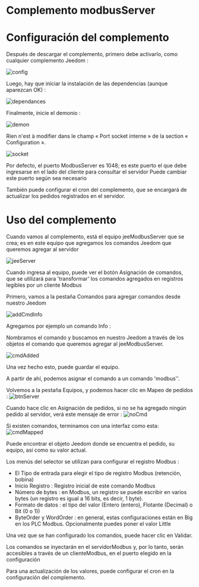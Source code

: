 # Complemento modbusServer


# Configuración del complemento

Después de descargar el complemento, primero debe activarlo, como cualquier complemento Jeedom :

![config](../images/ModbusServerActiv.png)

Luego, hay que iniciar la instalación de las dependencias (aunque aparezcan OK) :

![dependances](../images/ModbusServerDep.png)

Finalmente, inicie el demonio :

![demon](../images/ModbusServerDemon.png)

Rien n'est à modifier dans le champ « Port socket interne » de la section « Configuration ».

![socket](../images/ModbusServerConfig.png)

Por defecto, el puerto ModbusServer es 1048; es este puerto el que debe ingresarse en el lado del cliente para consultar el servidor
Puede cambiar este puerto según sea necesario

También puede configurar el cron del complemento, que se encargará de actualizar los pedidos registrados en el servidor. 



# Uso del complemento

Cuando vamos al complemento, está el equipo jeeModbusServer que se crea; es en este equipo que agregamos los comandos Jeedom que queremos agregar al servidor

![jeeServer](../images/ModbusServerEqLogicServer.png)


Cuando ingresa al equipo, puede ver el botón Asignación de comandos, que se utilizará para 'transformar' los comandos agregados en registros legibles por un cliente Modbus


Primero, vamos a la pestaña Comandos para agregar comandos desde nuestro Jeedom

![addCmdInfo](../images/ModbusServerAddCmdInfo.png)


Agregamos por ejemplo un comando Info :

Nombramos el comando y buscamos en nuestro Jeedom a través de los objetos el comando que queremos agregar al jeeModbusServer. 

![cmdAdded](../images/ModbusServerCmdAdded.png)


Una vez hecho esto, puede guardar el equipo.



A partir de ahí, podemos asignar el comando a un comando 'modbus''.

Volvemos a la pestaña Equipos, y podemos hacer clic en Mapeo de pedidos :
![btnServer](../images/ModbusServerBtnMapping.png)

Cuando hace clic en Asignación de pedidos, si no se ha agregado ningún pedido al servidor, verá este mensaje de error :
![noCmd](../images/ModbusServerNoCmd.png)


Si existen comandos, terminamos con una interfaz como esta:
![cmdMapped](../images/ModbusServerCmdMapped.png)

Puede encontrar el objeto Jeedom donde se encuentra el pedido, su equipo, así como su valor actual. 

Los menús del selector se utilizan para configurar el registro Modbus : 

- El Tipo de entrada para elegir el tipo de registro Modbus (retención, bobina)
- Inicio Registro : Registro inicial de este comando Modbus
- Número de bytes : en Modbus, un registro se puede escribir en varios bytes (un registro es igual a 16 bits, es decir, 1 byte).
- Formato de datos : el tipo del valor (Entero (entero), Flotante (Decimal) o Bit (0 o 1))
- ByteOrder y WordOrder : en general, estas configuraciones están en Big en los PLC Modbus. Opcionalmente puedes poner el valor Little


Una vez que se han configurado los comandos, puede hacer clic en Validar. 

Los comandos se inyectarán en el servidorModbus y, por lo tanto, serán accesibles a través de un clienteModbus, en el puerto elegido en la configuración


Para una actualización de los valores, puede configurar el cron en la configuración del complemento.


